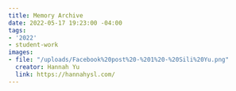 ```yaml
---
title: Memory Archive
date: 2022-05-17 19:23:00 -04:00
tags:
- '2022'
- student-work
images:
- file: "/uploads/Facebook%20post%20-%201%20-%20Sili%20Yu.png"
  creator: Hannah Yu
  link: https://hannahysl.com/
---
```


